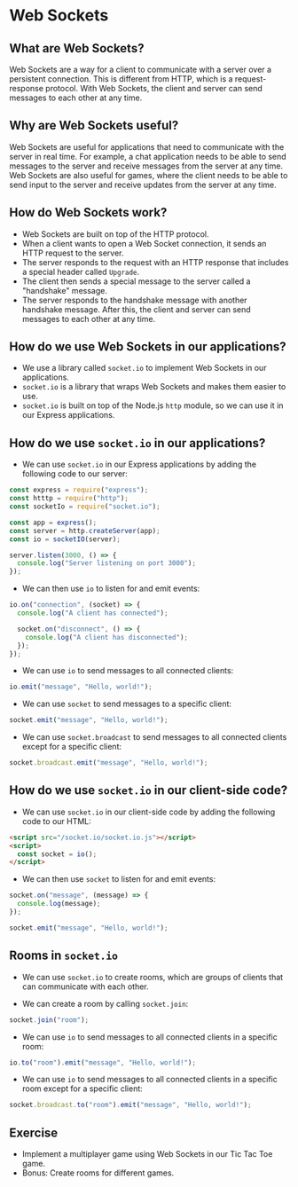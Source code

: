 # Web Sockets

## What are Web Sockets?

Web Sockets are a way for a client to communicate with a server over a persistent connection. This is different from HTTP, which is a request-response protocol. With Web Sockets, the client and server can send messages to each other at any time.

## Why are Web Sockets useful?

Web Sockets are useful for applications that need to communicate with the server in real time. For example, a chat application needs to be able to send messages to the server and receive messages from the server at any time. Web Sockets are also useful for games, where the client needs to be able to send input to the server and receive updates from the server at any time.

## How do Web Sockets work?

- Web Sockets are built on top of the HTTP protocol.
- When a client wants to open a Web Socket connection, it sends an HTTP request to the server.
- The server responds to the request with an HTTP response that includes a special header called `Upgrade`.
- The client then sends a special message to the server called a "handshake" message.
- The server responds to the handshake message with another handshake message. After this, the client and server can send messages to each other at any time.

## How do we use Web Sockets in our applications?

- We use a library called `socket.io` to implement Web Sockets in our applications.
- `socket.io` is a library that wraps Web Sockets and makes them easier to use.
- `socket.io` is built on top of the Node.js `http` module, so we can use it in our Express applications.

## How do we use `socket.io` in our applications?

- We can use `socket.io` in our Express applications by adding the following code to our server:

```js
const express = require("express");
const htttp = require("http");
const socketIo = require("socket.io");

const app = express();
const server = http.createServer(app);
const io = socketIO(server);

server.listen(3000, () => {
  console.log("Server listening on port 3000");
});
```

- We can then use `io` to listen for and emit events:

```js
io.on("connection", (socket) => {
  console.log("A client has connected");

  socket.on("disconnect", () => {
    console.log("A client has disconnected");
  });
});
```

- We can use `io` to send messages to all connected clients:

```js
io.emit("message", "Hello, world!");
```

- We can use `socket` to send messages to a specific client:

```js
socket.emit("message", "Hello, world!");
```

- We can use `socket.broadcast` to send messages to all connected clients except for a specific client:

```js
socket.broadcast.emit("message", "Hello, world!");
```

## How do we use `socket.io` in our client-side code?

- We can use `socket.io` in our client-side code by adding the following code to our HTML:

```html
<script src="/socket.io/socket.io.js"></script>
<script>
  const socket = io();
</script>
```

- We can then use `socket` to listen for and emit events:

```js
socket.on("message", (message) => {
  console.log(message);
});

socket.emit("message", "Hello, world!");
```

## Rooms in `socket.io`

- We can use `socket.io` to create rooms, which are groups of clients that can communicate with each other.

- We can create a room by calling `socket.join`:

```js
socket.join("room");
```

- We can use `io` to send messages to all connected clients in a specific room:

```js
io.to("room").emit("message", "Hello, world!");
```

- We can use `io` to send messages to all connected clients in a specific room except for a specific client:

```js
socket.broadcast.to("room").emit("message", "Hello, world!");
```

## Exercise

- Implement a multiplayer game using Web Sockets in our Tic Tac Toe game.
- Bonus: Create rooms for different games.
